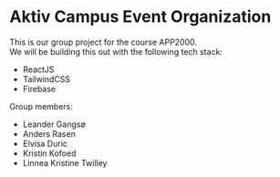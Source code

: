 # Aktiv Campus Event Organization

This is our group project for the course APP2000.  
We will be building this out with the following tech stack:

- ReactJS
- TailwindCSS
- Firebase

Group members:

- Leander Gangsø
- Anders Rasen
- Elvisa Duric
- Kristin Kofoed
- Linnea Kristine Twilley
